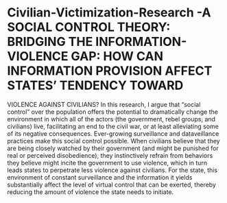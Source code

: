 # Civilian-Victimization-Research -A SOCIAL CONTROL THEORY: BRIDGING THE INFORMATION-VIOLENCE GAP: HOW CAN INFORMATION PROVISION AFFECT STATES’ TENDENCY TOWARD
VIOLENCE AGAINST CIVILIANS?
In this research, I argue that “social control” over
the population offers the potential to dramatically change the environment in which all of the actors
(the government, rebel groups, and civilians) live, facilitating an end to the civil war, or at least
alleviating some of its negative consequences. Ever-growing surveillance and dataveillance
practices make this social control possible. When civilians believe that they are being closely
watched by their government (and might be punished for real or perceived disobedience), they
instinctively refrain from behaviors they believe might incite the government to use violence, which
in turn leads states to perpetrate less violence against civilians. For the state, this environment of
constant surveillance and the information it yields substantially affect the level of virtual control
that can be exerted, thereby reducing the amount of violence the state needs to initiate.
